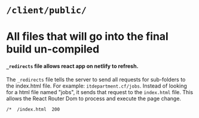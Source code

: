 # ```/client/public/```

# All files that will go into the final build un-compiled
#### `_redirects` file allows react app on netlify to refresh.
The `_redirects` file tells the server to send all requests for sub-folders to the index.html file. For example: `itdepartment.cf/jobs`. Instead of looking for a html file named "jobs", it sends that request to the ```index.html``` file. This allows the React Router Dom to process and execute the page change.
```
/*  /index.html  200
```